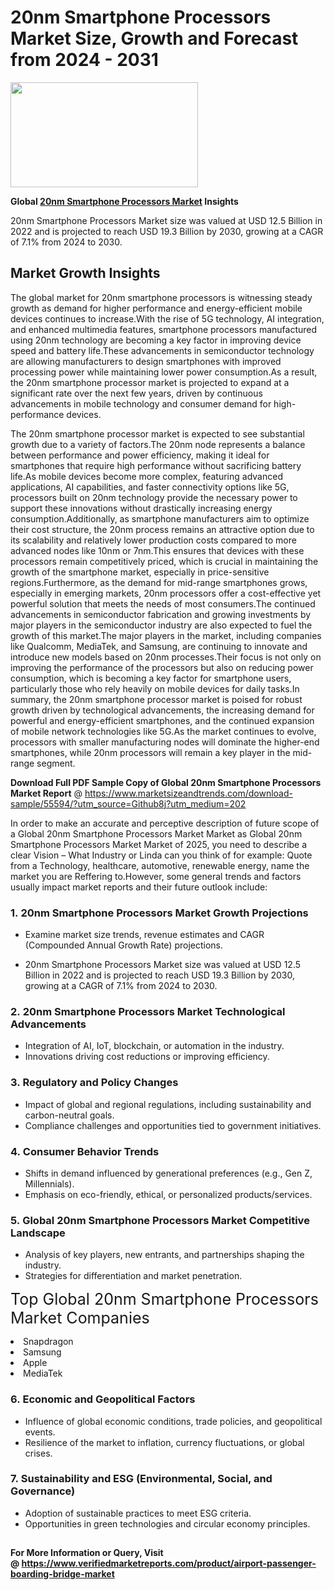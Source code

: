 <H1>20nm Smartphone Processors Market Size, Growth and Forecast from 2024 - 2031</H1><img class="aligncenter size-medium wp-image-584254" src="https://thirdeyenews.in/wp-content/uploads/2024/09/Global-Market-Research-300x168.jpeg" alt="" width="300" height="168" /><p><strong>Global&nbsp;<a href="https://www.marketsizeandtrends.com/download-sample/55594/?utm_source=Github8j?utm_medium=202">20nm Smartphone Processors Market</a> Insights</strong></p><p>20nm Smartphone Processors Market size was valued at USD 12.5 Billion in 2022 and is projected to reach USD 19.3 Billion by 2030, growing at a CAGR of 7.1% from 2024 to 2030.</p><p><h2>Market Growth Insights</h2> <p>The global market for 20nm smartphone processors is witnessing steady growth as demand for higher performance and energy-efficient mobile devices continues to increase.With the rise of 5G technology, AI integration, and enhanced multimedia features, smartphone processors manufactured using 20nm technology are becoming a key factor in improving device speed and battery life.These advancements in semiconductor technology are allowing manufacturers to design smartphones with improved processing power while maintaining lower power consumption.As a result, the 20nm smartphone processor market is projected to expand at a significant rate over the next few years, driven by continuous advancements in mobile technology and consumer demand for high-performance devices.</p> <p>The 20nm smartphone processor market is expected to see substantial growth due to a variety of factors.The 20nm node represents a balance between performance and power efficiency, making it ideal for smartphones that require high performance without sacrificing battery life.As mobile devices become more complex, featuring advanced applications, AI capabilities, and faster connectivity options like 5G, processors built on 20nm technology provide the necessary power to support these innovations without drastically increasing energy consumption.Additionally, as smartphone manufacturers aim to optimize their cost structure, the 20nm process remains an attractive option due to its scalability and relatively lower production costs compared to more advanced nodes like 10nm or 7nm.This ensures that devices with these processors remain competitively priced, which is crucial in maintaining the growth of the smartphone market, especially in price-sensitive regions.Furthermore, as the demand for mid-range smartphones grows, especially in emerging markets, 20nm processors offer a cost-effective yet powerful solution that meets the needs of most consumers.The continued advancements in semiconductor fabrication and growing investments by major players in the semiconductor industry are also expected to fuel the growth of this market.The major players in the market, including companies like Qualcomm, MediaTek, and Samsung, are continuing to innovate and introduce new models based on 20nm processes.Their focus is not only on improving the performance of the processors but also on reducing power consumption, which is becoming a key factor for smartphone users, particularly those who rely heavily on mobile devices for daily tasks.In summary, the 20nm smartphone processor market is poised for robust growth driven by technological advancements, the increasing demand for powerful and energy-efficient smartphones, and the continued expansion of mobile network technologies like 5G.As the market continues to evolve, processors with smaller manufacturing nodes will dominate the higher-end smartphones, while 20nm processors will remain a key player in the mid-range segment.<p><span class=""><strong>Download Full PDF Sample Copy of Global 20nm Smartphone Processors Market Report</strong> @ <a href="https://www.marketsizeandtrends.com/download-sample/55594/?utm_source=Github8j?utm_medium=202" target="_blank">https://www.marketsizeandtrends.com/download-sample/55594/?utm_source=Github8j?utm_medium=202</a></span></p><p>In order to make an accurate and perceptive description of future scope of a Global&nbsp;20nm Smartphone Processors Market Market as Global&nbsp;20nm Smartphone Processors Market Market of 2025, you need to describe a clear Vision &ndash; What Industry or Linda can you think of for example: Quote from a Technology, healthcare, automotive, renewable energy, name the market you are Reffering to.However, some general trends and factors usually impact market reports and their future outlook include:</p><h3>1.&nbsp;<strong>20nm Smartphone Processors Market Growth Projections</strong></h3><ul><li>Examine market size trends, revenue estimates and CAGR (Compounded Annual Growth Rate) projections.</li><li><p>20nm Smartphone Processors Market size was valued at USD 12.5 Billion in 2022 and is projected to reach USD 19.3 Billion by 2030, growing at a CAGR of 7.1% from 2024 to 2030.</p></li></ul><h3>2.&nbsp;<strong>20nm Smartphone Processors Market Technological Advancements</strong></h3><ul><li>Integration of AI, IoT, blockchain, or automation in the industry.</li><li>Innovations driving cost reductions or improving efficiency.</li></ul><h3>3.&nbsp;<strong>Regulatory and Policy Changes</strong></h3><ul><li>Impact of global and regional regulations, including sustainability and carbon-neutral goals.</li><li>Compliance challenges and opportunities tied to government initiatives.</li></ul><h3>4.&nbsp;<strong>Consumer Behavior Trends</strong></h3><ul><li>Shifts in demand influenced by generational preferences (e.g., Gen Z, Millennials).</li><li>Emphasis on eco-friendly, ethical, or personalized products/services.</li></ul><h3>5.&nbsp;<strong>Global 20nm Smartphone Processors Market Competitive Landscape</strong></h3><ul><li>Analysis of key players, new entrants, and partnerships shaping the industry.</li><li>Strategies for differentiation and market penetration.</li></ul><p data-pm-slice="1 1 []"><span style="color: inherit; font-family: inherit; font-size: 25px;">Top Global 20nm Smartphone Processors Market Companies</span></p><div class="" data-test-id=""><p><li>Snapdragon</li><li> Samsung</li><li> Apple</li><li> MediaTek</li></p></div><h3>6.&nbsp;<strong>Economic and Geopolitical Factors</strong></h3><ul><li>Influence of global economic conditions, trade policies, and geopolitical events.</li><li>Resilience of the market to inflation, currency fluctuations, or global crises.</li></ul><h3>7.&nbsp;<strong>Sustainability and ESG (Environmental, Social, and Governance)</strong></h3><ul><li>Adoption of sustainable practices to meet ESG criteria.</li><li>Opportunities in green technologies and circular economy principles.</li></ul><h2><strong style="font-size: 14px;">For More Information or Query, Visit @&nbsp;</strong><a style="background-color: #ffffff; font-size: 14px;" href="https://www.marketsizeandtrends.com/report/20nm-smartphone-processors-market/" target="_blank">https://www.verifiedmarketreports.com/product/airport-passenger-boarding-bridge-market</a></h2>